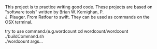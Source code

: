 
This project is to practice writing good code.
These projects are based on "software tools" written by Brian W. Kernighan, P. \
J. Plauger.
From Ratfour to swift.
They can be used as commands on the OSX terminal.

try to use command.(e.g.wordcount
cd wordcount/wordcount  
./buildCommand.sh  
./wordcount args...  

